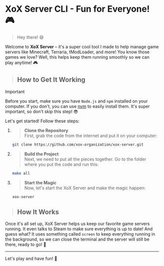 # XoX Server CLI - Fun for Everyone! 🎮

> Hey there! 😄

Welcome to **XoX Server** – it's a super cool tool I made to help manage game servers like Minecraft, Terraria, tModLoader, and more! You know those games we love? Well, this helps keep them running smoothly so we can play anytime! 🎮

> ## How to Get It Working

> [!IMPORTANT]
> Before you start, make sure you have `Node.js` and `npm` installed on your computer. If you don't, you can use [nvm](https://github.com/nvm-sh/nvm) to easily install them. It's super important, so don't skip this step! 😎

Let's get started! Follow these steps:

1. > **Clone the Repository**  
   First, grab the code from the internet and put it on your computer:
   ```bash
   git clone https://github.com/xox-organization/xox-server.git
   ```
   
2. > **Build the Project**  
   Next, we need to put all the pieces together. Go to the folder where you put the code and run this:
   ```bash
   make all
   ```
   
3. > **Start the Magic**  
   Now, let's start the XoX Server and make the magic happen:
   ```bash
   xox-server
   ```

> ## How It Works

Once it's all set up, XoX Server helps us keep our favorite game servers running. It even talks to Steam to make sure everything is up to date! And guess what? It uses something called `screen` to keep everything running in the background, so we can close the terminal and the server will still be there, ready to go! 🎉

---

Let's play and have fun! 🎉
